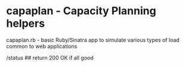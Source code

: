 capaplan - Capacity Planning helpers
===

capaplan.rb - basic Ruby/Sinatra app to simulate various types of load common to web applications

 /status ## return 200 OK if all good


